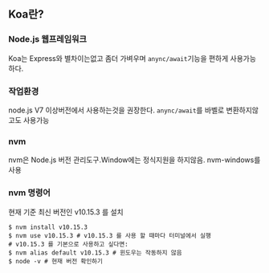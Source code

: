 ## Koa란?

### Node.js 웹프레임워크
Koa는 Express와 별차이는없고 좀더 가벼우며 `anync/await`기능을 편하게 사용가능하다.

### 작업환경
node.js V7 이상버전에서 사용하는것을 권장한다. `anync/await`를 바벨로 변환하지않고도 사용가능

### nvm
nvm은 Node.js 버전 관리도구.Window에는 정식지원을 하지않음. nvm-windows를 사용

### nvm 명령어
현재 기준 최신 버전인 v10.15.3 를 설치

```Shell
$ nvm install v10.15.3
$ nvm use v10.15.3 # v10.15.3 를 사용 할 때마다 터미널에서 실행
# v10.15.3 를 기본으로 사용하고 싶다면:
$ nvm alias default v10.15.3 # 윈도우는 작동하지 않음
$ node -v # 현재 버전 확인하기
```